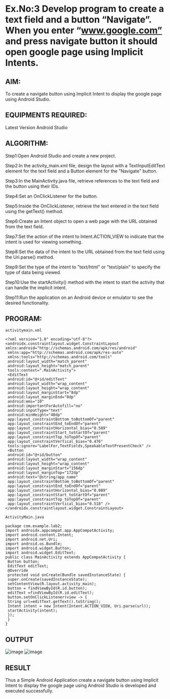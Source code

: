 # Ex.No:3 Develop program to create a text field and a button “Navigate”. When you enter “www.google.com” and press navigate button it should open google page using Implicit Intents.


## AIM:

To create a navigate button using Implicit Intent to display the google page using Android Studio.

## EQUIPMENTS REQUIRED:

Latest Version Android Studio

## ALGORITHM:

Step1:Open Android Studio and create a new project.

Step2:In the activity_main.xml file, design the layout with a TextInputEditText element for
the text field and a Button element for the "Navigate" button.

Step3:In the MainActivity.java file, retrieve references to the text field and the button using
their IDs.

Step4:Set an OnClickListener for the button.

Step5:Inside the OnClickListener, retrieve the text entered in the text field using the getText()
method.

Step6:Create an Intent object to open a web page with the URL obtained from the text field.

Step7:Set the action of the intent to Intent.ACTION_VIEW to indicate that the intent is used
for viewing something.

Step8:Set the data of the intent to the URL obtained from the text field using the Uri.parse()
method.

Step9:Set the type of the intent to "text/html" or "text/plain" to specify the type of data being
viewed.

Step10:Use the startActivity() method with the intent to start the activity that can handle the
implicit intent.

Step11:Run the application on an Android device or emulator to see the desired functionality.


## PROGRAM:
```
activitymain.xml

<?xml version="1.0" encoding="utf-8"?>
<androidx.constraintlayout.widget.ConstraintLayout
xmlns:android="http://schemas.android.com/apk/res/android"
 xmlns:app="http://schemas.android.com/apk/res-auto"
 xmlns:tools="http://schemas.android.com/tools"
 android:layout_width="match_parent"
 android:layout_height="match_parent"
 tools:context=".MainActivity">
 <EditText
 android:id="@+id/editText"
 android:layout_width="wrap_content"
 android:layout_height="wrap_content"
 android:layout_marginStart="8dp"
 android:layout_marginEnd="8dp"
 android:ems="10"
 android:importantForAutofill="no"
 android:inputType="text"
 android:minHeight="48dp"
 app:layout_constraintBottom_toBottomOf="parent"
 app:layout_constraintEnd_toEndOf="parent"
 app:layout_constraintHorizontal_bias="0.589"
 app:layout_constraintStart_toStartOf="parent"
 app:layout_constraintTop_toTopOf="parent"
 app:layout_constraintVertical_bias="0.476"
 tools:ignore="LabelFor,TextFields,SpeakableTextPresentCheck" />
 <Button
 android:id="@+id/button"
 android:layout_width="wrap_content"
 android:layout_height="wrap_content"
 android:layout_marginStart="156dp"
 android:layout_marginTop="172dp"
 android:text="@string/app_name"
 app:layout_constraintBottom_toBottomOf="parent"
 app:layout_constraintEnd_toEndOf="parent"
 app:layout_constraintHorizontal_bias="0.089"
 app:layout_constraintStart_toStartOf="parent"
 app:layout_constraintTop_toTopOf="parent"
 app:layout_constraintVertical_bias="0.518" />
</androidx.constraintlayout.widget.ConstraintLayout>

ActivityMain.java

package com.example.lab2;
import androidx.appcompat.app.AppCompatActivity;
import android.content.Intent;
import android.net.Uri;
import android.os.Bundle;
import android.widget.Button;
import android.widget.EditText;
public class MainActivity extends AppCompatActivity {
 Button button;
 EditText editText;
 @Override
 protected void onCreate(Bundle savedInstanceState) {
 super.onCreate(savedInstanceState);
 setContentView(R.layout.activity_main);
 button = findViewById(R.id.button);
 editText =findViewById(R.id.editText);
 button.setOnClickListener(view -> {
 String url=editText.getText().toString();
 Intent intent = new Intent(Intent.ACTION_VIEW, Uri.parse(url));
 startActivity(intent);
 });
 }
}
```

## OUTPUT

![image](https://github.com/elakiet/Mobile-Application-Development/assets/133135881/f652cf4a-492a-44a7-8268-114e060c38a4)
![image](https://github.com/elakiet/Mobile-Application-Development/assets/133135881/54076382-01b1-40d5-b357-a84256d60d7f)



## RESULT
Thus a Simple Android Application create a navigate button using Implicit Intent to display the google page using Android Studio is developed and executed successfully.


